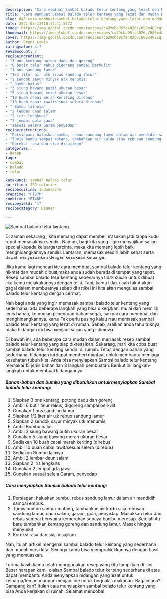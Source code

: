 ```yaml
---
description: "Cara membuat Sambal balado telur kentang yang lezat dan Mudah Dibuat"
title: "Cara membuat Sambal balado telur kentang yang lezat dan Mudah Dibuat"
slug: 643-cara-membuat-sambal-balado-telur-kentang-yang-lezat-dan-mudah-dibuat
date: 2021-05-13T18:47:41.577Z
image: https://img-global.cpcdn.com/recipes/ca29cba95fa4026c/680x482cq70/sambal-balado-telur-kentang-foto-resep-utama.jpg
thumbnail: https://img-global.cpcdn.com/recipes/ca29cba95fa4026c/680x482cq70/sambal-balado-telur-kentang-foto-resep-utama.jpg
cover: https://img-global.cpcdn.com/recipes/ca29cba95fa4026c/680x482cq70/sambal-balado-telur-kentang-foto-resep-utama.jpg
author: Brent Lewis
ratingvalue: 4.7
reviewcount: 7
recipeingredient:
- "3 ons kentang potong dadu dan goreng"
- "6 butir telur rebus digoreng sampai berkulit"
- "1 ons sandung lamur"
- "1/2 liter air utk rebus sandung lamur"
- "2 sendok sayur minyak utk menumis"
- " Bumbu halus"
- "3 siung bawang putih ukuran besar"
- "5 siung bawang merah ukuran besar"
- "10 buah cabai merah keriting direbus"
- "10 buah cabai rawitsesuai selera direbus"
- " Bumbu lainnya"
- "2 lembar daun salam"
- "2 iris lengkuas"
- "2 jempol gula jawa"
- "sesuai selera Garam penyedap"
recipeinstructions:
- "Persiapan: haluskan bumbu, rebus sandung lamur dalam air mendidih sampai empuk."
- "Tumis bumbu sampai matang, tambahkan air kaldu sisa rebusan sandung lamur, daun salam, garam, gula, penyedap. Masukkan telur dan rebus sampai berwarna kemerahan supaya bumbu meresap. Setelah itu baru tambahkan kentang goreng dan sandung lamur. Masak hingga menyusut"
- "Koreksi rasa dan siap disajikan"
categories:
- Resep
tags:
- sambal
- balado
- telur

katakunci: sambal balado telur 
nutrition: 159 calories
recipecuisine: Indonesian
preptime: "PT37M"
cooktime: "PT46M"
recipeyield: "1"
recipecategory: Dinner

---
```



![Sambal balado telur kentang](https://img-global.cpcdn.com/recipes/ca29cba95fa4026c/680x482cq70/sambal-balado-telur-kentang-foto-resep-utama.jpg)

Di zaman  sekarang , kita memang dapat membeli masakan jadi tanpa kudu repot memasaknya sendiri. Namun, bagi kita yang ingin menyajikan sajian special kepada keluarga tercinta, maka kita memang lebih baik menghidangkannya sendiri. Lantaran, memasak sendiri lebih sehat serta dapat menyesuaikan dengan kesukaan keluarga.

Jika kamu lagi mencari ide cara membuat sambal balado telur kentang yang nikmat dan mudah dibuat,maka anda sudah berada di tempat yang tepat. Resep sambal balado telur kentang  sebenarnya tidak susah untuk dibuat jika kamu melakukannya dengan teliti. Tapi, kamu tidak usah takut akan gagal dalam membuatnya 
sebab di artikel ini kita akan mengulas sambal balado telur kentang dengan cermat.  



Nah bagi anda yang ingin memasak sambal balado telur kentang yang sederhana, ada beberapa langkah yang bisa dikerjakan, mulai dari memilih jenis bahan, kemudian penentuan bahan segar, sampai cara membuat dan menghidangkannya. kamu Tak perlu pusing kalau mau memasak sambal balado telur kentang yang lezat di rumah. Sebab, asalkan anda  tahu triknya, maka hidangan ini bisa menjadi sajian yang istimewa.

Di bawah ini, ada beberapa cara mudah dalam memasak resep sambal balado telur kentang yang siap dikreasikan. Sekarang, mari kita coba buat sambal balado telur kentang sendiri di rumah. Tetap dengan bahan yang sederhana, hidangan ini dapat memberi manfaat untuk membantu menjaga kesehatan tubuh kita. Anda bisa menyiapkan Sambal balado telur kentang memakai 15 jenis bahan dan 3 langkah pembuatan. Berikut ini langkah-langkah untuk membuat hidangannya.

<!--inarticleads1-->

##### Bahan-bahan dan bumbu yang dibutuhkan untuk menyiapkan Sambal balado telur kentang:

1. Siapkan 3 ons kentang, potong dadu dan goreng
1. Ambil 6 butir telur rebus, digoreng sampai berkulit
1. Gunakan 1 ons sandung lamur
1. Siapkan 1/2 liter air utk rebus sandung lamur
1. Siapkan 2 sendok sayur minyak utk menumis
1. Ambil  Bumbu halus
1. Ambil 3 siung bawang putih ukuran besar
1. Gunakan 5 siung bawang merah ukuran besar
1. Sediakan 10 buah cabai merah keriting (direbus)
1. Ambil 10 buah cabai rawit/sesuai selera (direbus)
1. Sediakan  Bumbu lainnya
1. Ambil 2 lembar daun salam
1. Siapkan 2 iris lengkuas
1. Gunakan 2 jempol gula jawa
1. Gunakan sesuai selera Garam, penyedap




<!--inarticleads2-->

##### Cara menyiapkan Sambal balado telur kentang:

1. Persiapan: haluskan bumbu, rebus sandung lamur dalam air mendidih sampai empuk.
1. Tumis bumbu sampai matang, tambahkan air kaldu sisa rebusan sandung lamur, daun salam, garam, gula, penyedap. Masukkan telur dan rebus sampai berwarna kemerahan supaya bumbu meresap. Setelah itu baru tambahkan kentang goreng dan sandung lamur. Masak hingga menyusut
1. Koreksi rasa dan siap disajikan




Nah, itulah artikel mengenai  sambal balado telur kentang  yang sederhana dan mudah versi kita. Semoga kamu bisa mempraktekkannya dengan hasil yang memuaskan. 

Terima kasih kamu telah menggunakan resep yang kita tampilkan di sini. Besar harapan kami, olahan  Sambal balado telur kentang sederhana di atas dapat membantu Anda menyiapkan hidangan yang lezat untuk keluarga/teman maupun menjadi ide untuk berjualan makanan. Bagaimana? Gampang kan? Itulah cara menyiapkan sambal balado telur kentang yang bisa Anda kerjakan di rumah. Selamat mencoba!

